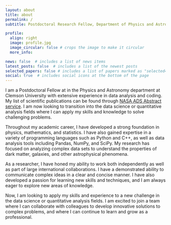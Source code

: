 ```yaml
---
layout: about
title: about
permalink: /
subtitle: Postdoctoral Research Fellow, Department of Physics and Astronomy, Clemson University

profile:
  align: right
  image: profile.jpg
  image_circular: false # crops the image to make it circular
  more_info:

news: false  # includes a list of news items
latest_posts: false  # includes a list of the newest posts
selected_papers: false # includes a list of papers marked as "selected={true}"
social: true  # includes social icons at the bottom of the page
---
```


I am a Postdoctoral Fellow at in the Physics and Astronomy department at Clemson University with extensive experience in data analysis and coding. My list of scientific publications can be found through [NASA ADS Abstract service](https://ui.adsabs.harvard.edu/search/q=docs(ad954e1543ba0039fc59b908b6149892)&sort=date%20desc%2C%20bibcode%20desc&p_=0). I am now looking to transition into the data science or quantitative analysis fields where I can apply my skills and knowledge to solve challenging problems.

Throughout my academic career, I have developed a strong foundation in physics, mathematics, and statistics. I have also gained expertise in a variety of programming languages such as Python and C++, as well as data analysis tools including Pandas, NumPy, and SciPy. My research has focused on analyzing complex data sets to understand the properties of dark matter, galaxies, and other astrophysical phenomena.

As a researcher, I have honed my ability to work both independently as well as part of large international collaborations. I have a demonstrated ability to communicate complex ideas in a clear and concise manner. I have also developed a passion for learning new skills and techniques, and I am always eager to explore new areas of knowledge.

Now, I am looking to apply my skills and experience to a new challenge in the data science or quantitative analysis fields. I am excited to join a team where I can collaborate with colleagues to develop innovative solutions to complex problems, and where I can continue to learn and grow as a professional.
